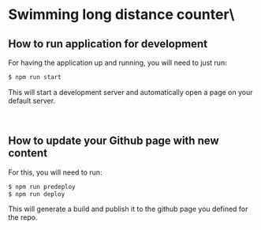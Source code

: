 # Swimming long distance counter\


## How to run application for development

For having the application up and running, you will need to just run: 

```bash
$ npm run start
```

This will start a development server and automatically open a page on your default server.

&nbsp;

## How to update your Github page with new content
For this, you will need to run:

```bash
$ npm run predeploy
$ npm run deploy
```

This will generate a build and publish it to the github page you defined for the repo.